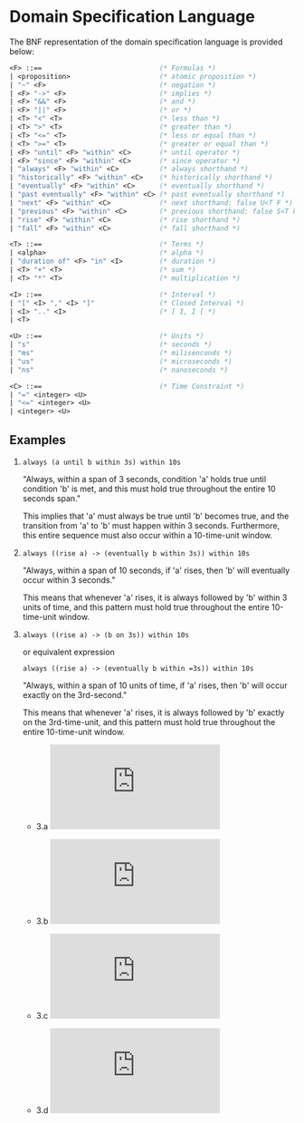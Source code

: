 
# Domain Specification Language

The BNF representation of the domain specification language is provided below:

```ocaml
<F> ::==                             (* Formulas *)
| <proposition>                      (* atomic proposition *)
| "~" <F>                            (* negation *)
| <F> "->" <F>                       (* implies *)
| <F> "&&" <F>                       (* and *)
| <F> "||" <F>                       (* or *)
| <T> "<" <T>                        (* less than *)
| <T> ">" <T>                        (* greater than *)
| <T> "<=" <T>                       (* less or equal than *)
| <T> ">=" <T>                       (* greater or equal than *)
| <F> "until" <F> "within" <C>       (* until operator *)
| <F> "since" <F> "within" <C>       (* since operator *)
| "always" <F> "within" <C>          (* always shorthand *)
| "historically" <F> "within" <C>    (* historically shorthand *)
| "eventually" <F> "within" <C>      (* eventually shorthand *)
| "past eventually" <F> "within" <C> (* past eventually shorthand *)
| "next" <F> "within" <C>            (* next shorthand: false U<T F *)
| "previous" <F> "within" <C>        (* previous shorthand: false S<T F *)
| "rise" <F> "within" <C>            (* rise shorthand *)
| "fall" <F> "within" <C>            (* fall shorthand *)

<T> ::==                             (* Terms *)
| <alpha>                            (* alpha *)
| "duration of" <F> "in" <I>         (* duration *)
| <T> "+" <T>                        (* sum *)
| <T> "*" <T>                        (* multiplication *)

<I> ::==                             (* Interval *)
| "[" <I> "," <I> "]"                (* Closed Interval *)
| <I> ".." <I>                       (* [ I, I [ *)
| <T>

<U> ::==                             (* Units *)
| "s"                                (* seconds *)
| "ms"                               (* milisenconds *)
| "us"                               (* microseconds *)
| "ns"                               (* nanoseconds *)

<C> ::==                             (* Time Constraint *)
| "=" <integer> <U>
| "<=" <integer> <U>
| <integer> <U>
```

## Examples

1)
    ```
    always (a until b within 3s) within 10s
    ```

    "Always, within a span of 3 seconds, condition 'a' holds true until condition 'b' is met, and this must hold true throughout the entire 10 seconds span."

    This implies that 'a' must always be true until 'b' becomes true, and the transition from 'a' to 'b' must happen within 3 seconds. Furthermore, this entire sequence must also occur within a 10-time-unit window.

2) 
    ```
    always ((rise a) -> (eventually b within 3s)) within 10s
    ```

    "Always, within a span of 10 seconds, if 'a' rises, then 'b' will eventually occur within 3 seconds."

    This means that whenever 'a' rises, it is always followed by 'b' within 3 units of time, and this pattern must hold true throughout the entire 10-time-unit window.

3)
    ```
    always ((rise a) -> (b on 3s)) within 10s
    ```

    or equivalent expression

    ```
    always ((rise a) -> (eventually b within =3s)) within 10s
    ```

    "Always, within a span of 10 units of time, if 'a' rises, then 'b' will occur exactly on the 3rd-second."

    This means that whenever 'a' rises, it is always followed by 'b' exactly on the 3rd-time-unit, and this pattern must hold true throughout the entire 10-time-unit window.

    - 3.a
        ![Wave 1](https://svg.wavedrom.com/github/anmaped/rmtld3synth/v0.4/doc/waves/wave1.json)

    - 3.b
        ![Wave 2](https://svg.wavedrom.com/github/anmaped/rmtld3synth/v0.4/doc/waves/wave2.json)

    - 3.c
        ![Wave 3](https://svg.wavedrom.com/github/anmaped/rmtld3synth/v0.4/doc/waves/wave3.json)

    - 3.d
        ![Wave 4](https://svg.wavedrom.com/github/anmaped/rmtld3synth/v0.4/doc/waves/wave4.json)